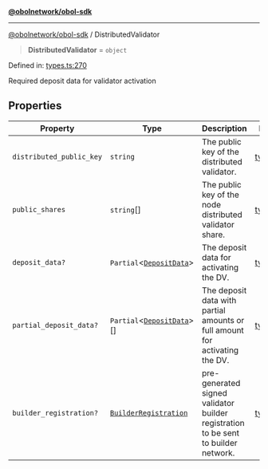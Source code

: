[**@obolnetwork/obol-sdk**](../index.md)

***

[@obolnetwork/obol-sdk](../index.md) / DistributedValidator

> **DistributedValidator** = `object`

Defined in: [types.ts:270](https://github.com/ObolNetwork/obol-sdk/blob/d77f4594233f658ddb52882926187420144e316d/src/types.ts#L270)

Required deposit data for validator activation

## Properties

| Property | Type | Description | Defined in |
| ------ | ------ | ------ | ------ |
| <a id="distributed_public_key"></a> `distributed_public_key` | `string` | The public key of the distributed validator. | [types.ts:272](https://github.com/ObolNetwork/obol-sdk/blob/d77f4594233f658ddb52882926187420144e316d/src/types.ts#L272) |
| <a id="public_shares"></a> `public_shares` | `string`[] | The public key of the node distributed validator share. | [types.ts:275](https://github.com/ObolNetwork/obol-sdk/blob/d77f4594233f658ddb52882926187420144e316d/src/types.ts#L275) |
| <a id="deposit_data"></a> `deposit_data?` | `Partial`\<[`DepositData`](DepositData.md)\> | The deposit data for activating the DV. | [types.ts:278](https://github.com/ObolNetwork/obol-sdk/blob/d77f4594233f658ddb52882926187420144e316d/src/types.ts#L278) |
| <a id="partial_deposit_data"></a> `partial_deposit_data?` | `Partial`\<[`DepositData`](DepositData.md)\>[] | The deposit data with partial amounts or full amount for activating the DV. | [types.ts:281](https://github.com/ObolNetwork/obol-sdk/blob/d77f4594233f658ddb52882926187420144e316d/src/types.ts#L281) |
| <a id="builder_registration"></a> `builder_registration?` | [`BuilderRegistration`](BuilderRegistration.md) | pre-generated signed validator builder registration to be sent to builder network. | [types.ts:284](https://github.com/ObolNetwork/obol-sdk/blob/d77f4594233f658ddb52882926187420144e316d/src/types.ts#L284) |
